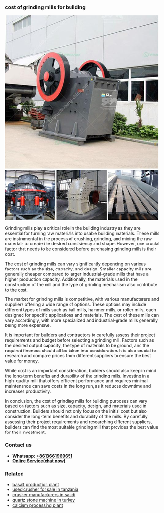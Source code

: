 <h3>cost of grinding mills for building</h3><img src='1702953083.jpg' alt=''><p>Grinding mills play a critical role in the building industry as they are essential for turning raw materials into usable building materials. These mills are instrumental in the process of crushing, grinding, and mixing the raw materials to create the desired consistency and shape. However, one crucial factor that needs to be considered before purchasing grinding mills is their cost.</p><p>The cost of grinding mills can vary significantly depending on various factors such as the size, capacity, and design. Smaller capacity mills are generally cheaper compared to larger industrial-grade mills that have a higher production capacity. Additionally, the materials used in the construction of the mill and the type of grinding mechanism also contribute to the cost.</p><p>The market for grinding mills is competitive, with various manufacturers and suppliers offering a wide range of options. These options may include different types of mills such as ball mills, hammer mills, or roller mills, each designed for specific applications and materials. The cost of these mills can vary accordingly, with more specialized and industrial-grade mills generally being more expensive.</p><p>It is important for builders and contractors to carefully assess their project requirements and budget before selecting a grinding mill. Factors such as the desired output capacity, the type of materials to be ground, and the required fineness should all be taken into consideration. It is also crucial to research and compare prices from different suppliers to ensure the best value for money.</p><p>While cost is an important consideration, builders should also keep in mind the long-term benefits and durability of the grinding mills. Investing in a high-quality mill that offers efficient performance and requires minimal maintenance can save costs in the long run, as it reduces downtime and increases productivity.</p><p>In conclusion, the cost of grinding mills for building purposes can vary based on factors such as size, capacity, design, and materials used in construction. Builders should not only focus on the initial cost but also consider the long-term benefits and durability of the mills. By carefully assessing their project requirements and researching different suppliers, builders can find the most suitable grinding mill that provides the best value for their investment.</p><h3>Contact us</h3><ul><li><strong>Whatsapp:&nbsp;<a href="https://wa.me/8613661969651">+8613661969651</a></strong></li><li><a href="https://swt.shibang-china.com/?git&amp;zhl&amp;cost of grinding mills for building"><strong>Online Service(chat now)</strong></a></li></ul><h3>Related</h3><ul><li><a href='basalt production plant.md'>basalt production plant</a></li><li><a href='used crusher for sale in tanzania.md'>used crusher for sale in tanzania</a></li><li><a href='crusher manufacturers in saudi.md'>crusher manufacturers in saudi</a></li><li><a href='quartz stone machine in turkey.md'>quartz stone machine in turkey</a></li><li><a href='calcium processing plant.md'>calcium processing plant</a></li></ul>